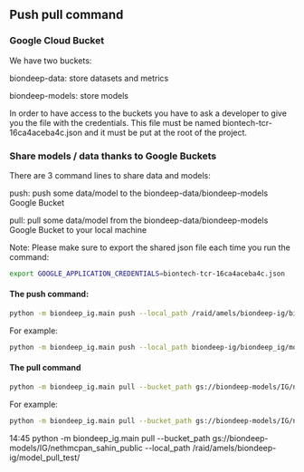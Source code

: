 ## Push pull command

### Google Cloud Bucket

We have two buckets:

biondeep-data: store datasets and metrics

biondeep-models: store models

In order to have access to the buckets you have to ask a developer to give you the file with the
credentials. This file must be named biontech-tcr-16ca4aceba4c.json and it must be put at the root
of the project.

### Share models / data thanks to Google Buckets

There are 3 command lines to share data and models:

push: push some data/model to the biondeep-data/biondeep-models Google Bucket

pull: pull some data/model from the biondeep-data/biondeep-models Google Bucket to your local
machine

Note: Please make sure to export the shared json file each time you run the command:

```bash
export GOOGLE_APPLICATION_CREDENTIALS=biontech-tcr-16ca4aceba4c.json

```

#### The push command:

```bash
python -m biondeep_ig.main push --local_path /raid/amels/biondeep-ig/biondeep_ig/models/model_trained/ --bucket_path gs://biondeep-models/IG/Folder/
```

For example:

```bash
python -m biondeep_ig.main push --local_path biondeep-ig/biondeep_ig/models/netmhc_sahin_public_19_05_2022/ --bucket_path gs://biondeep-models/IG/netmhc_sahin_public_19_05_2022/
```

#### The pull command

```bash
python -m biondeep_ig.main pull --bucket_path gs://biondeep-models/IG/netmhc_sahin_public_19_05_2022/ --local_path /biondeep-ig/model_pulled/
```

For example:

```bash
python -m biondeep_ig.main pull --bucket_path gs://biondeep-models/IG/netmhc_sahin_public_19_05_2022/ --local_path /biondeep-ig/local_netmhc_sahin_public_19_05_2022/
```

14:45 python -m biondeep_ig.main pull --bucket_path gs://biondeep-models/IG/nethmcpan_sahin_public
--local_path /raid/amels/biondeep-ig/model_pull_test/

